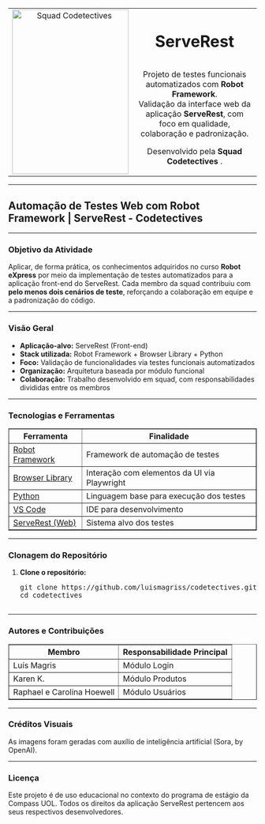 <table width="100%" style="table-layout: fixed;">
  <tr>
    <!-- Imagem da squad -->
    <td width="50%" align="center" valign="middle" style="height: 220px;">
      <img src="../img/Squad_Codetectives.png" alt="Squad Codetectives" style="width: 100%; height: 100%; object-fit: cover;" />
    </td>
    <!-- Texto do projeto -->
    <td width="75%" align="center" valign="middle">
      <h1 style="display: inline-flex; align-items: center; gap: 10px;">ServeRest </h1>
      <p>
        Projeto de testes funcionais automatizados com <strong>Robot Framework</strong>.<br>
        Validação da interface web da aplicação <strong>ServeRest</strong>, com foco em qualidade, colaboração e padronização.
      </p>
      <p>
        Desenvolvido pela <strong>Squad Codetectives</strong> .
      </p>
    </td>
  </tr>
</table>

---
<h2>Automação de Testes Web com Robot Framework | ServeRest - Codetectives</h2>

---
<h3>Objetivo da Atividade</h3>
<p>
  Aplicar, de forma prática, os conhecimentos adquiridos no curso <strong>Robot eXpress</strong> por meio da implementação de testes automatizados para a aplicação front-end do ServeRest. Cada membro da squad contribuiu com <strong>pelo menos dois cenários de teste</strong>, reforçando a colaboração em equipe e a padronização do código.
</p>

---
<h3>Visão Geral</h3>
<ul>
  <li><strong>Aplicação-alvo:</strong> ServeRest (Front-end)</li>
  <li><strong>Stack utilizada:</strong> Robot Framework + Browser Library + Python</li>
  <li><strong>Foco:</strong> Validação de funcionalidades via testes funcionais automatizados</li>
  <li><strong>Organização:</strong> Arquitetura baseada por módulo funcional</li>
  <li><strong>Colaboração:</strong> Trabalho desenvolvido em squad, com responsabilidades divididas entre os membros</li>
</ul>

---
<h3>Tecnologias e Ferramentas</h3>
<table border="1" cellpadding="8" cellspacing="0">
  <thead>
    <tr>
      <th>Ferramenta</th>
      <th>Finalidade</th>
    </tr>
  </thead>
  <tbody>
    <tr>
      <td><a href="https://robotframework.org/">Robot Framework</a></td>
      <td>Framework de automação de testes</td>
    </tr>
    <tr>
      <td><a href="https://github.com/MarketSquare/robotframework-browser">Browser Library</a></td>
      <td>Interação com elementos da UI via Playwright</td>
    </tr>
    <tr>
      <td><a href="https://www.python.org/">Python</a></td>
      <td>Linguagem base para execução dos testes</td>
    </tr>
    <tr>
      <td><a href="https://code.visualstudio.com/">VS Code</a></td>
      <td>IDE para desenvolvimento</td>
    </tr>
    <tr>
      <td><a href="https://front.serverest.dev/">ServeRest (Web)</td>
      <td>Sistema alvo dos testes</td>
    </tr>
  </tbody>
</table>

---
<h3>Clonagem do Repositório</h3>
<ol>
  <li><strong>Clone o repositório:</strong>
    <pre>
git clone https://github.com/luismagriss/codetectives.git
cd codetectives
    </pre>
  </li>
</ol>

---
<h3>Autores e Contribuições</h3>
<table border="1" cellpadding="8" cellspacing="0">
  <thead>
    <tr>
      <th>Membro</th>
      <th>Responsabilidade Principal</th>
    </tr>
  </thead>
  <tbody>
    <tr>
      <td>Luís Magris</td>
      <td>Módulo Login</td>
    </tr>
    <tr>
      <td>Karen K.</td>
      <td>Módulo Produtos</td>
    </tr>
    <tr>
      <td>Raphael e Carolina Hoewell</td>
      <td>Módulo Usuários</td>
    </tr>
  </tbody>
</table>

---
<h3> Créditos Visuais</h3>
<p>As imagens foram geradas com auxílio de inteligência artificial (Sora, by OpenAI).</p>

---
<h3>Licença</h3>
<p>
  Este projeto é de uso educacional no contexto do programa de estágio da Compass UOL. Todos os direitos da aplicação ServeRest pertencem aos seus respectivos desenvolvedores.
</p>